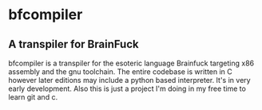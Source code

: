 # bfcompiler
## A transpiler for BrainFuck
bfcompiler is a transpiler for the esoteric language Brainfuck targeting x86 assembly and the gnu toolchain.
The entire codebase is written in C however later editions may include a python based interpreter.
It's in very early development. Also this is just a project I'm doing in my free time to learn git and c.
